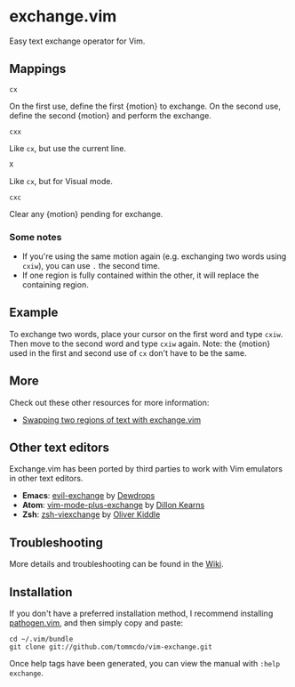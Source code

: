 exchange.vim
============

Easy text exchange operator for Vim.

Mappings
--------

`cx`

On the first use, define the first {motion} to exchange. On the second use,
define the second {motion} and perform the exchange.

`cxx`

Like `cx`, but use the current line.

`X`

Like `cx`, but for Visual mode.

`cxc`

Clear any {motion} pending for exchange.

### Some notes

* If you're using the same motion again (e.g. exchanging two words using
  `cxiw`), you can use `.` the second time.
* If one region is fully contained within the other, it will replace the
  containing region.

Example
-------

To exchange two words, place your cursor on the first word and type `cxiw`.
Then move to the second word and type `cxiw` again. Note: the {motion} used in
the first and second use of `cx` don't have to be the same.

More
----

Check out these other resources for more information:

* [Swapping two regions of text with exchange.vim][e65]

[e65]: http://vimcasts.org/episodes/swapping-two-regions-of-text-with-exchange-vim

Other text editors
------------------

Exchange.vim has been ported by third parties to work with Vim emulators in
other text editors.

* **Emacs**: [evil-exchange][emacs] by [Dewdrops][dd]
* **Atom**: [vim-mode-plus-exchange][atom] by [Dillon Kearns][dk]
* **Zsh**: [zsh-viexchange][zsh] by [Oliver Kiddle][ok]

[emacs]: https://melpa.org/#/evil-exchange
[atom]: https://atom.io/packages/vim-mode-plus-exchange
[zsh]: https://github.com/okapia/zsh-viexchange
[dd]: https://github.com/Dewdrops
[dk]: https://github.com/dillonkearns
[ok]: https://github.com/okapia

Troubleshooting
---------------

More details and troubleshooting can be found in the [Wiki][wiki].

[wiki]: https://github.com/tommcdo/vim-exchange/wiki

Installation
------------

If you don't have a preferred installation method, I recommend
installing [pathogen.vim](https://github.com/tpope/vim-pathogen), and
then simply copy and paste:

    cd ~/.vim/bundle
    git clone git://github.com/tommcdo/vim-exchange.git

Once help tags have been generated, you can view the manual with
`:help exchange`.
